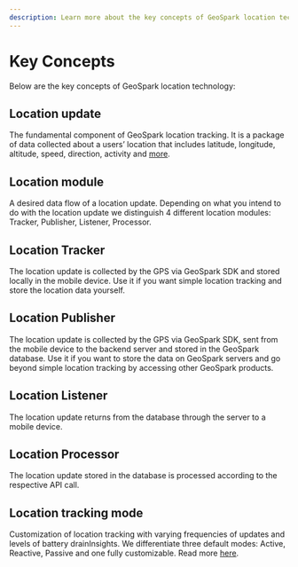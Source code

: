 ```yaml
---
description: Learn more about the key concepts of GeoSpark location technology.
---
```


# Key Concepts

Below are the key concepts of GeoSpark location technology:

## **Location update** 

The fundamental component of GeoSpark location tracking. It is a package of data collected about a users’ location that includes latitude, longitude, altitude, speed, direction, activity and [more](https://geospark.co/knowledgebase/what-data-points-do-you-collect/).

## **Location module** 

A desired data flow of a location update. Depending on what you intend to do with the location update we distinguish 4 different location modules: Tracker, Publisher, Listener, Processor.

## **Location Tracker** 

The location update is collected by the GPS via GeoSpark SDK and stored locally in the mobile device. Use it if you want simple location tracking and store the location data yourself. 

## **Location Publisher** 

The location update is collected by the GPS via GeoSpark SDK, sent from the mobile device to the backend server and stored in the GeoSpark database. Use it if you want to store the data on GeoSpark servers and go beyond simple location tracking by accessing other GeoSpark products.

## **Location Listener** 

The location update returns from the database through the server to a mobile device.

## **Location Processor** 

The location update stored in the database is processed according to the respective API call. 

## **Location tracking mode**  

Customization of location tracking with varying frequencies of updates and levels of battery drainInsights. We differentiate three default modes: Active, Reactive, Passive and one fully customizable. Read more [here](https://geosparkai.atlassian.net/wiki/spaces/MGKS/pages/804388923/Location+Tracking).


